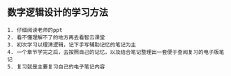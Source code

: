 ## 数字逻辑设计的学习方法

    1. 仔细阅读老师的ppt
    2. 看不懂理解不了的地方再去看智云课堂
    3. 初次学习以理清逻辑，记下手写辅助记忆的笔记为主
    4. 一个章节学完之后，去按照自己的记忆，以及结合笔记整理出一套便于查阅复习的电子版笔记
    5. 复习就是主要复习自己的电子笔记内容